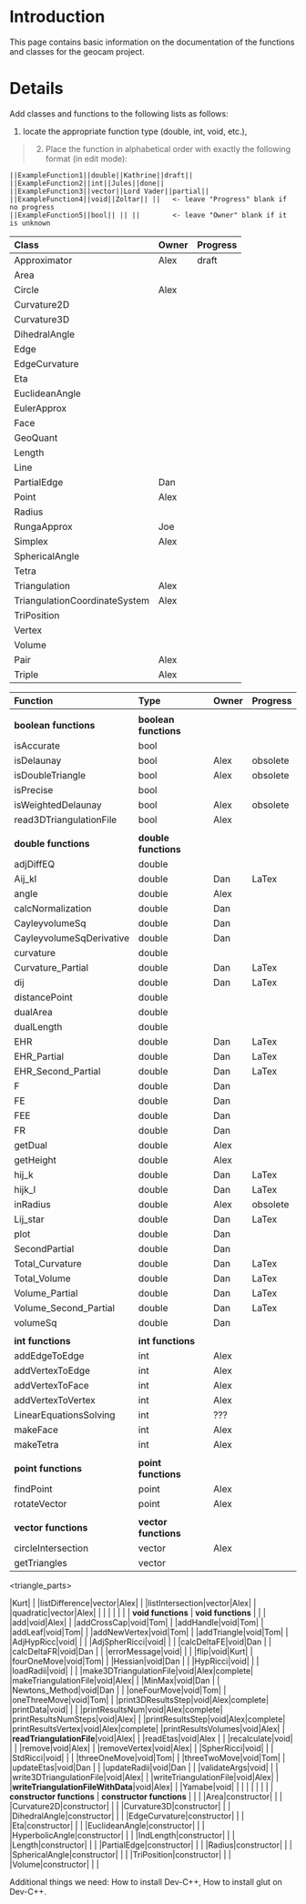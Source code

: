 # Introduction #

This page contains basic information on the documentation of the functions and classes for the geocam project.

# Details #
Add classes and functions to the following lists as follows:
  1. locate the appropriate function type (double, int, void, etc.),
> 2.  Place the function in alphabetical order with exactly the following format (in edit mode):
```
||ExampleFunction1||double||Kathrine||draft||
||ExampleFunction2||int||Jules||done||
||ExampleFunction3||vector||Lord Vader||partial||
||ExampleFunction4||void||Zoltar|| ||   <- leave "Progress" blank if no progress
||ExampleFunction5||bool|| || ||        <- leave "Owner" blank if it is unknown
```

| **Class** | **Owner** | **Progress** |
|:----------|:----------|:-------------|
|Approximator|Alex|draft|
|Area|  |  |
|Circle|Alex|  |
|Curvature2D|  |  |
|Curvature3D|  |  |
|DihedralAngle|  |  |
|Edge|  |  |
|EdgeCurvature|  |  |
|Eta|  |  |
|EuclideanAngle|  |  |
|EulerApprox|  |  |
|Face|  |  |
|GeoQuant|  |  |
|Length|  |  |
|Line|  |  |
|PartialEdge|Dan |  |
|Point|Alex|  |
|Radius|  |  |
|RungaApprox|Joe |  |
|Simplex|Alex|  |
|SphericalAngle|  |  |
|Tetra|  |  |
|Triangulation|Alex|  |
|TriangulationCoordinateSystem|Alex|  |
|TriPosition|  |  |
|Vertex|  |  |
|Volume|  |  |
|Pair|Alex|  |
|Triple|Alex|  |




| **Function** | **Type** | **Owner** | **Progress** |
|:-------------|:---------|:----------|:-------------|
|  |  |  |  |
| **boolean functions** | **boolean functions** |  |  |
|isAccurate|bool|  |  |
|isDelaunay|bool|Alex|obsolete|
|isDoubleTriangle|bool|Alex|obsolete|
|isPrecise|bool|  |  |
|isWeightedDelaunay|bool|Alex|obsolete|
|read3DTriangulationFile|bool|Alex|  |
|  |  |  |  |
| **double functions** | **double functions** |  |  |
|adjDiffEQ|double|  |  |
|Aij\_kl|double|Dan |LaTex |
|angle|double|Alex|  |
|calcNormalization|double|Dan |  |
|CayleyvolumeSq|double|Dan |  |
|CayleyvolumeSqDerivative|double|Dan |  |
|curvature|double|  |  |
|Curvature\_Partial|double|Dan |LaTex |
|dij|double|Dan |LaTex |
|distancePoint|double|  |  |
|dualArea|double|  |  |
|dualLength|double|  |  |
|EHR|double|Dan |LaTex |
|EHR\_Partial|double|Dan |LaTex |
|EHR\_Second\_Partial|double|Dan |LaTex |
|F |double|Dan |  |
|FE|double|Dan |  |
|FEE|double|Dan |  |
|FR|double|Dan |  |
|getDual|double|Alex|  |
|getHeight|double|Alex|  |
|hij\_k|double|Dan |LaTex |
|hijk\_l|double|Dan |LaTex |
|inRadius|double|Alex|obsolete|
|Lij\_star|double|Dan |LaTex |
|plot|double|Dan |  |
|SecondPartial|double|Dan |  |
|Total\_Curvature|double|Dan |LaTex |
|Total\_Volume|double|Dan |LaTex |
|Volume\_Partial|double|Dan |LaTex |
|Volume\_Second\_Partial|double|Dan |LaTex |
|volumeSq|double|Dan |  |
|  |  |  |  |
| **int functions** | **int functions** |  |  |
|addEdgeToEdge|int|Alex|  |
|addVertexToEdge|int|Alex|  |
|addVertexToFace|int|Alex|  |
|addVertexToVertex|int|Alex|  |
|LinearEquationsSolving|int|??? |  |
|makeFace|int|Alex|  |
|makeTetra|int|Alex|  |
|  |  |  |  |
| **point functions** | **point functions** |  |  |
|findPoint|point|Alex|  |
|rotateVector|point|Alex|  |
|  |  |  |  |
| **vector functions** | **vector functions** |  |  |
|circleIntersection|vector|Alex|  |
|getTriangles|vector

<triangle\_parts>

|Kurt|  |
|listDifference|vector|Alex|  |
|listIntersection|vector|Alex|  |
|quadratic|vector|Alex|  |
|  |  |  |  |
| **void functions** | **void functions** |  |  |
|add|void|Alex|  |
|addCrossCap|void|Tom|  |
|addHandle|void|Tom|  |
|addLeaf|void|Tom|  |
|addNewVertex|void|Tom|  |
|addTriangle|void|Tom|  |
|AdjHypRicc|void|  |  |
|AdjSpherRicci|void|  |  |
|calcDeltaFE|void|Dan |  |
|calcDeltaFR|void|Dan |  |
|errorMessage|void|  |  |
|flip|void|Kurt|  |
|fourOneMove|void|Tom|  |
|Hessian|void|Dan |  |
|HypRicci|void|  |  |
|loadRadii|void|  |  |
|make3DTriangulationFile|void|Alex|complete|
|makeTriangulationFile|void|Alex|  |
|MinMax|void|Dan |  |
|Newtons\_Method|void|Dan |  |
|oneFourMove|void|Tom|  |
|oneThreeMove|void|Tom|  |
|print3DResultsStep|void|Alex|complete|
|printData|void|  |  |
|printResultsNum|void|Alex|complete|
|printResultsNumSteps|void|Alex|  |
|printResultsStep|void|Alex|complete|
|printResultsVertex|void|Alex|complete|
|printResultsVolumes|void|Alex|  |
|**readTriangulationFile**|void|Alex|  |
|readEtas|void|Alex |  |
|recalculate|void|  |  |
|remove|void|Alex|  |
|removeVertex|void|Alex|  |
|SpherRicci|void|  |  |
|StdRicci|void|  |  |
|threeOneMove|void|Tom|  |
|threeTwoMove|void|Tom|  |
|updateEtas|void|Dan |  |
|updateRadii|void|Dan |  |
|validateArgs|void|  |  |
|write3DTriangulationFile|void|Alex|  |
|writeTriangulationFile|void|Alex|  |
|**writeTriangulationFileWithData**|void|Alex|  |
|Yamabe|void|  |  |
|  |  |  |  |
| **constructor functions** | **constructor functions** |  |  |
|Area|constructor|  |  |
|Curvature2D|constructor|  |  |
|Curvature3D|constructor|  |  |
|DihedralAngle|constructor|  |  |
|EdgeCurvature|constructor|  |  |
|Eta|constructor|  |  |
|EuclideanAngle|constructor|  |  |
|HyperbolicAngle|constructor|  |  |
|IndLength|constructor|  |  |
|Length|constructor|  |  |
|PartialEdge|constructor|  |  |
|Radius|constructor|  |  |
|SphericalAngle|constructor|  |  |
|TriPosition|constructor|  |  |
|Volume|constructor|  |  |

Additional things we need: How to install Dev-C++, How to install glut on Dev-C++.